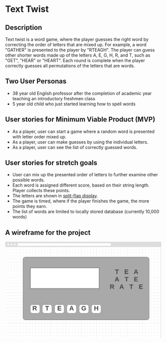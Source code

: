 # Text Twist

## Description
Text twist is a word game, where the player guesses the right word by correcting the order of letters that are mixed up. For example, a word "GATHER" is presented to the player by "RTEAGH". The player can guess other shorter words made up of the letters A, E, G, H, R, and T, such as "GET", "HEAR" or "HEART". Each round is complete when the player correctly guesses all permutations of the letters that are words. 

## Two User Personas
- 38 year old English professor after the completion of academic year teaching an introductory freshmen class
- 5 year old child who just started learning how to spell words

## User stories for Minimum Viable Product (MVP)
- As a player, user can start a game where a random word is presented with letter order mixed up.
- As a player, user can make guesses by using the individual letters.
- As a player, user can see the list of correctly guessed words.

## User stories for stretch goals
 - User can mix up the presented order of letters to further examine other possible words.
 - Each word is assigned different score, based on their string length. Player collects these points.
 - The letters are shown in [split-flap display](https://en.wikipedia.org/wiki/Split-flap_display).
 - The game is timed, where if the player finishes the game, the more points they earn.
 - The list of words are limited to locally stored database (currently 10,000 words)
 
## A wireframe for the project 
![](/images/wireframe.png)
